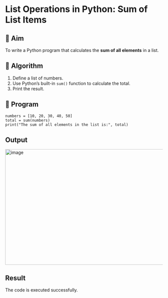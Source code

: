 # List Operations in Python: Sum of List Items

## 🎯 Aim
To write a Python program that calculates the **sum of all elements** in a list.

## 🧠 Algorithm
1. Define a list of numbers.
2. Use Python’s built-in `sum()` function to calculate the total.
3. Print the result.

## 🧾 Program
```
numbers = [10, 20, 30, 40, 50]
total = sum(numbers)
print("The sum of all elements in the list is:", total)
```
## Output
<img width="1680" height="370" alt="image" src="https://github.com/user-attachments/assets/1e5fd1d9-4d47-4235-bfe5-939c4eca7c13" />

## Result
The code is executed successfully.
